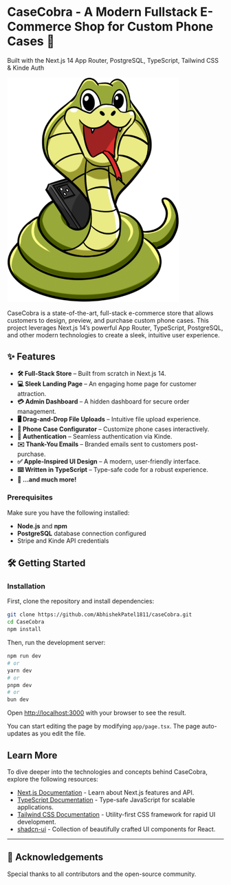 # CaseCobra - A Modern Fullstack E-Commerce Shop for Custom Phone Cases 🐍

Built with the Next.js 14 App Router, PostgreSQL, TypeScript, Tailwind CSS & Kinde Auth

<img src="public/snake-1.png" alt="Project Image" width="400"/>

CaseCobra is a state-of-the-art, full-stack e-commerce store that allows customers to design, preview, and purchase custom phone cases. This project leverages Next.js 14’s powerful App Router, TypeScript, PostgreSQL, and other modern technologies to create a sleek, intuitive user experience.

## ✨ Features

- **🛠️ Full-Stack Store** – Built from scratch in Next.js 14.
- **💻 Sleek Landing Page** – An engaging home page for customer attraction.
- **💳 Admin Dashboard** – A hidden dashboard for secure order management.
- **🖥️ Drag-and-Drop File Uploads** – Intuitive file upload experience.
- **🛒 Phone Case Configurator** – Customize phone cases interactively.
- **🔑 Authentication** – Seamless authentication via Kinde.
- **✉️ Thank-You Emails** – Branded emails sent to customers post-purchase.
- **✅ Apple-Inspired UI Design** – A modern, user-friendly interface.
- **⌨️ Written in TypeScript** – Type-safe code for a robust experience.
- **🌟 ...and much more!**

### Prerequisites

Make sure you have the following installed:

- **Node.js** and **npm**
- **PostgreSQL** database connection configured
- Stripe and Kinde API credentials

## 🛠️ Getting Started
### Installation

First, clone the repository and install dependencies:

```bash
git clone https://github.com/AbhishekPatel1811/caseCobra.git
cd CaseCobra
npm install
```

Then, run the development server:

```bash
npm run dev
# or
yarn dev
# or
pnpm dev
# or
bun dev
```

Open [http://localhost:3000](http://localhost:3000) with your browser to see the result.

You can start editing the page by modifying `app/page.tsx`. The page auto-updates as you edit the file.

## Learn More

To dive deeper into the technologies and concepts behind CaseCobra, explore the following resources:

- [Next.js Documentation](https://nextjs.org/docs) - Learn about Next.js features and API.
- [TypeScript Documentation](https://www.typescriptlang.org/docs/) - Type-safe JavaScript for scalable applications.
- [Tailwind CSS Documentation](https://tailwindcss.com/docs) - Utility-first CSS framework for rapid UI development.
- [shadcn-ui](https://ui.shadcn.com) - Collection of beautifully crafted UI components for React.

---

## 🌟 Acknowledgements

Special thanks to all contributors and the open-source community.




